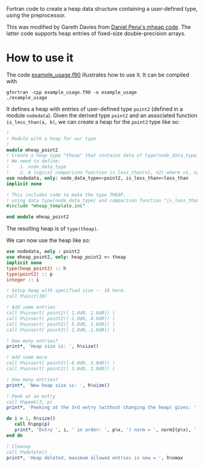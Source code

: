 Fortran code to create a heap data structure containing a user-defined type, using the preprocessor.

This was modified by Gareth Davies from [Daniel Pena's mheap
code](https://github.com/trifling/mheap). The latter code supports heap
entries of fixed-size double-precision arrays.

# How to use it

The code [example_usage.f90](example_usage.f90) illustrates how to use it. It can be compiled with
```
gfortran -cpp example_usage.f90 -o example_usage
./example_usage
```

It defines a heap with entries of user-defined type `point2` (defined in a module `nodedata`). Given the derived type `point2` and an associated function `is_less_than(a, b)`, we can create a heap for the `point2` type like so:
```fortran
!
! Module with a heap for our type
!
module mheap_point2
! Create a heap type "theap" that contains data of type(node_data_type)
! We need to define:
!    1. node_data_type
!    2. A logical comparison function is_less_than(n1, n2) where n1, n2 are type(node_data_type)
use nodedata, only: node_data_type=>point2, is_less_than=>less_than
implicit none

! This includes code to make the type THEAP, 
! using data type(node_data_type) and comparison function "is_less_than"
#include "mheap_template.inc"

end module mheap_point2
```
The resulting heap is of `type(theap)`.

We can now use the heap like so:
```fortran
use nodedata, only : point2
use mheap_point2, only: heap_point2 => theap
implicit none
type(heap_point2) :: h
type(point2) :: p
integer :: i

! Setup heap with specified size -- 10 here.
call h%init(10)

! Add some entries
call h%insert( point2([ 1.0d0, 2.0d0]) )
call h%insert( point2([-1.0d0, 8.0d0]) )
call h%insert( point2([ 5.0d0, 1.0d0]) )
call h%insert( point2([ 2.0d0,-1.0d0]) )

! How many entries?
print*, 'Heap size is: ', h%size()

! Add some more
call h%insert( point2([-6.0d0, 5.0d0]) )
call h%insert( point2([ 3.0d0, 2.0d0]) )

! How many entries?
print*, 'New heap size is: ', h%size()

! Peek at an entry
call h%peek(3, p)
print*, 'Peeking at the 3rd entry (without changing the heap) gives: ', p%x

do i = 1, h%size()
   call h%pop(p) 
   print*, 'Entry ', i, ' in order: ', p%x, '( norm = ', norm2(p%x), ' )'
end do

! Cleanup
call h%delete()
print*, 'Heap deleted, maximum allowed entries is now = ', h%nmax
```
